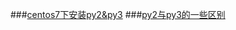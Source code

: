 ###[centos7下安装py2&py3](./BasicKnowledge/A01_centos7&python2&python3.md)
###[py2与py3的一些区别](./BasicKnowledge/A02_diff_py2_py3.md)